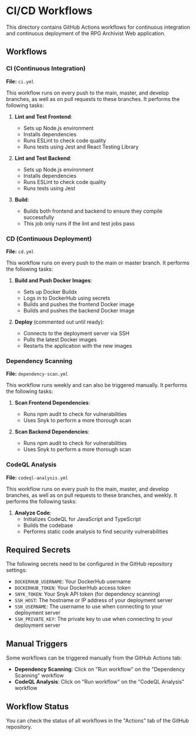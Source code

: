 # CI/CD Workflows

This directory contains GitHub Actions workflows for continuous integration and continuous deployment of the RPG Archivist Web application.

## Workflows

### CI (Continuous Integration)

**File:** `ci.yml`

This workflow runs on every push to the main, master, and develop branches, as well as on pull requests to these branches. It performs the following tasks:

1. **Lint and Test Frontend**:
   - Sets up Node.js environment
   - Installs dependencies
   - Runs ESLint to check code quality
   - Runs tests using Jest and React Testing Library

2. **Lint and Test Backend**:
   - Sets up Node.js environment
   - Installs dependencies
   - Runs ESLint to check code quality
   - Runs tests using Jest

3. **Build**:
   - Builds both frontend and backend to ensure they compile successfully
   - This job only runs if the lint and test jobs pass

### CD (Continuous Deployment)

**File:** `cd.yml`

This workflow runs on every push to the main or master branch. It performs the following tasks:

1. **Build and Push Docker Images**:
   - Sets up Docker Buildx
   - Logs in to DockerHub using secrets
   - Builds and pushes the frontend Docker image
   - Builds and pushes the backend Docker image

2. **Deploy** (commented out until ready):
   - Connects to the deployment server via SSH
   - Pulls the latest Docker images
   - Restarts the application with the new images

### Dependency Scanning

**File:** `dependency-scan.yml`

This workflow runs weekly and can also be triggered manually. It performs the following tasks:

1. **Scan Frontend Dependencies**:
   - Runs npm audit to check for vulnerabilities
   - Uses Snyk to perform a more thorough scan

2. **Scan Backend Dependencies**:
   - Runs npm audit to check for vulnerabilities
   - Uses Snyk to perform a more thorough scan

### CodeQL Analysis

**File:** `codeql-analysis.yml`

This workflow runs on every push to the main, master, and develop branches, as well as on pull requests to these branches, and weekly. It performs the following tasks:

1. **Analyze Code**:
   - Initializes CodeQL for JavaScript and TypeScript
   - Builds the codebase
   - Performs static code analysis to find security vulnerabilities

## Required Secrets

The following secrets need to be configured in the GitHub repository settings:

- `DOCKERHUB_USERNAME`: Your DockerHub username
- `DOCKERHUB_TOKEN`: Your DockerHub access token
- `SNYK_TOKEN`: Your Snyk API token (for dependency scanning)
- `SSH_HOST`: The hostname or IP address of your deployment server
- `SSH_USERNAME`: The username to use when connecting to your deployment server
- `SSH_PRIVATE_KEY`: The private key to use when connecting to your deployment server

## Manual Triggers

Some workflows can be triggered manually from the GitHub Actions tab:

- **Dependency Scanning**: Click on "Run workflow" on the "Dependency Scanning" workflow
- **CodeQL Analysis**: Click on "Run workflow" on the "CodeQL Analysis" workflow

## Workflow Status

You can check the status of all workflows in the "Actions" tab of the GitHub repository.
